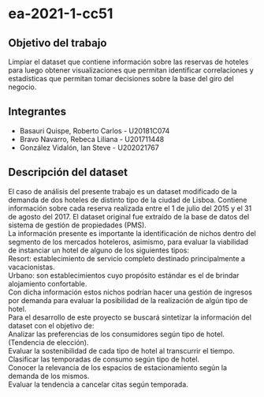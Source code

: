 # ea-2021-1-cc51
## Objetivo del trabajo
Limpiar el dataset que contiene información sobre las reservas de hoteles para luego obtener visualizaciones que permitan identificar correlaciones y estadísticas que permitan tomar decisiones sobre la base del giro del negocio.
## Integrantes
* Basauri Quispe, Roberto Carlos - U20181C074
* Bravo Navarro, Rebeca Liliana - U201711448 
* González Vidalón, Ian Steve - U202021767
## Descripción del dataset
El caso de análisis del presente trabajo es un dataset modificado de la demanda de dos hoteles de distinto tipo de la ciudad de Lisboa.  Contiene información sobre cada reserva realizada entre el 1 de julio del 2015 y el 31 de agosto del 2017. El dataset original fue extraído de la base de datos del sistema de gestión de propiedades (PMS). <br>
La información presente es importante la identificación de nichos dentro del segmento de los mercados hoteleros, asimismo, para evaluar la viabilidad de instanciar un hotel de alguno de los siguientes tipos:<br>
Resort: establecimiento de servicio completo destinado principalmente a vacacionistas.<br>
Urbano: son establecimientos cuyo propósito estándar es el de brindar alojamiento confortable.<br>
Con dicha información estos nichos podrían hacer una gestión de ingresos por demanda para evaluar la posibilidad de la realización de algún tipo de hotel.<br>
Para el desarrollo de este proyecto se buscará sintetizar la información del dataset con el objetivo de:<br>
Analizar las preferencias de los consumidores según tipo de hotel. (Tendencia de elección).<br>
Evaluar la sostenibilidad de cada tipo de hotel al transcurrir el tiempo.<br>
Clasificar las temporadas de consumo según tipo de hotel.<br>
Conocer la relevancia de los espacios de estacionamiento según la demanda de los mismos.<br>
Evaluar la tendencia a cancelar citas según temporada.<br>
